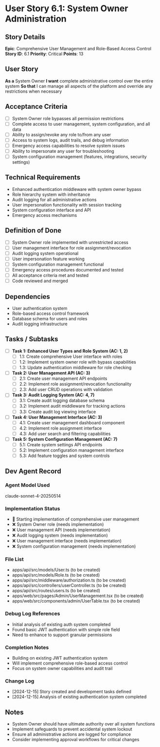 # User Story 6.1: System Owner Administration

## Story Details
**Epic**: Comprehensive User Management and Role-Based Access Control
**Story ID**: 6.1
**Priority**: Critical
**Points**: 13

## User Story
**As a** System Owner
**I want** complete administrative control over the entire system
**So that** I can manage all aspects of the platform and override any restrictions when necessary

## Acceptance Criteria
- [ ] System Owner role bypasses all permission restrictions
- [ ] Complete access to user management, system configuration, and all data
- [ ] Ability to assign/revoke any role to/from any user
- [ ] Access to system logs, audit trails, and debug information
- [ ] Emergency access capabilities to resolve system issues
- [ ] Ability to impersonate any user for troubleshooting
- [ ] System configuration management (features, integrations, security settings)

## Technical Requirements
- Enhanced authentication middleware with system owner bypass
- Role hierarchy system with inheritance
- Audit logging for all administrative actions
- User impersonation functionality with session tracking
- System configuration interface and API
- Emergency access mechanisms

## Definition of Done
- [ ] System Owner role implemented with unrestricted access
- [ ] User management interface for role assignment/revocation
- [ ] Audit logging system operational
- [ ] User impersonation feature working
- [ ] System configuration management functional
- [ ] Emergency access procedures documented and tested
- [ ] All acceptance criteria met and tested
- [ ] Code reviewed and merged

## Dependencies
- User authentication system
- Role-based access control framework
- Database schema for users and roles
- Audit logging infrastructure

## Tasks / Subtasks
- [ ] **Task 1: Enhanced User Types and Role System (AC: 1, 2)**
  - [ ] 1.1: Create comprehensive User interface with roles
  - [ ] 1.2: Implement system owner role with bypass capabilities
  - [ ] 1.3: Update authentication middleware for role checking
- [ ] **Task 2: User Management API (AC: 3)**
  - [ ] 2.1: Create user management API endpoints
  - [ ] 2.2: Implement role assignment/revocation functionality
  - [ ] 2.3: Add user CRUD operations with validation
- [ ] **Task 3: Audit Logging System (AC: 4, 7)**
  - [ ] 3.1: Create audit logging database schema
  - [ ] 3.2: Implement audit middleware for tracking actions
  - [ ] 3.3: Create audit log viewing interface
- [ ] **Task 4: User Management Interface (AC: 3)**
  - [ ] 4.1: Create user management dashboard component
  - [ ] 4.2: Implement role assignment interface
  - [ ] 4.3: Add user search and filtering capabilities
- [ ] **Task 5: System Configuration Management (AC: 7)**
  - [ ] 5.1: Create system settings API endpoints
  - [ ] 5.2: Implement configuration management interface
  - [ ] 5.3: Add feature toggles and system controls

## Dev Agent Record

### Agent Model Used
claude-sonnet-4-20250514

### Implementation Status
- 🔄 Starting implementation of comprehensive user management
- ❌ System Owner role (needs implementation)
- ❌ User management API (needs implementation)
- ❌ Audit logging system (needs implementation)
- ❌ User management interface (needs implementation)
- ❌ System configuration management (needs implementation)

### File List
- apps/api/src/models/User.ts (to be created)
- apps/api/src/models/Role.ts (to be created)
- apps/api/src/middleware/authorization.ts (to be created)
- apps/api/src/controllers/userController.ts (to be created)
- apps/api/src/routes/users.ts (to be created)
- apps/web/src/pages/Admin/UserManagement.tsx (to be created)
- apps/web/src/components/admin/UserTable.tsx (to be created)

### Debug Log References
- Initial analysis of existing auth system completed
- Found basic JWT authentication with simple role field
- Need to enhance to support granular permissions

### Completion Notes
- Building on existing JWT authentication system
- Will implement comprehensive role-based access control
- Focus on system owner capabilities and audit trail

### Change Log
- [2024-12-15] Story created and development tasks defined
- [2024-12-15] Analysis of existing authentication system completed

## Notes
- System Owner should have ultimate authority over all system functions
- Implement safeguards to prevent accidental system lockout
- Ensure all administrative actions are logged for compliance
- Consider implementing approval workflows for critical changes